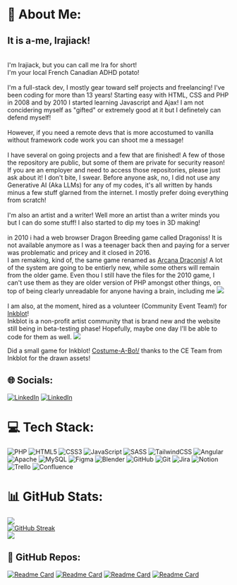 # 💫 About Me:
<h2> It is a-me, Irajiack! </h2> <br>I'm Irajiack, but you can call me Ira for short! <br>I'm your local French Canadian ADHD potato! <br><br>I'm a full-stack dev, I mostly gear toward self projects and freelancing! I've been coding for more than 13 years! Starting easy with HTML, CSS and PHP in 2008 and by 2010 I started learning Javascript and Ajax! I am not concidering myself as "gifted" or extremely good at it but I definetely can defend myself! <br><br>However, if you need a remote devs that is more accostumed to vanilla without framework code work you can shoot me a message! <br><br>I have several on going projects and a few that are finished! A few of those the repository are public, but some of them are private for security reason! If you are an employer and need to access those repositories, please just ask about it! I don't bite, I swear. Before anyone ask, no, I did not use any Generative AI (Aka LLMs) for any of my codes, it's all written by hands minus a few stuff glarned from the internet. I mostly prefer doing everything from scratch! <br><br>I'm also an artist and a writer! Well more an artist than a writer minds you but I can do some stuff! I also started to dip my toes in 3D making!<br><br>in 2010 i had a web browser Dragon Breeding game called Dragoniss! It is not available anymore as I was a teenager back then and paying for a server was problematic and pricey and it closed in 2016. <br>I am remaking, kind of, the same game renamed as <a href="https://arcanadraconis.ca/">Arcana Draconis</a>! A lot of the system are going to be entierly new, while some others will remain from the older game. Even thou I still have the files for the 2010 game, I can't use them as they are older version of PHP amongst other things, on top of being clearly unreadable for anyone having a brain, including me <img src="https://cdn.discordapp.com/emojis/1049110600145448980.webp?size=96&quality=lossless"><br><br>I am also, at the moment, hired as a volunteer (Community Event Team!) for <a href="https://inkblot.art" target="_blank">Inkblot</a>! <br>Inkblot is a non-profit artist community that is brand new and the website still being in beta-testing phase! Hopefully, maybe one day I'll be able to code for them as well. <img src="https://cdn.discordapp.com/emojis/1112828851417002024.webp?size=40&quality=lossless">

Did a small game for Inkblot! <a href="https://costume-a-bo.inkblot.art/">Costume-A-Bo!/</a> thanks to the CE Team from Inkblot for the drawn assets!

## 🌐 Socials:
[![LinkedIn](https://img.shields.io/badge/LinkedIn-%230077B5.svg?logo=linkedin&logoColor=white)](https://linkedin.com/in/camille-élisabeth-bleau-32992b238) 
[![LinkedIn](https://img.shields.io/badge/Bluesky-0285FF?logo=bluesky&logoColor=white)](https://bsky.app/profile/irajiack.bsky.social)

# 💻 Tech Stack:
![PHP](https://img.shields.io/badge/php-%23777BB4.svg?style=for-the-badge&logo=php&logoColor=white) ![HTML5](https://img.shields.io/badge/html5-%23E34F26.svg?style=for-the-badge&logo=html5&logoColor=white) ![CSS3](https://img.shields.io/badge/css3-%231572B6.svg?style=for-the-badge&logo=css3&logoColor=white) ![JavaScript](https://img.shields.io/badge/javascript-%23323330.svg?style=for-the-badge&logo=javascript&logoColor=%23F7DF1E) ![SASS](https://img.shields.io/badge/SASS-hotpink.svg?style=for-the-badge&logo=SASS&logoColor=white) ![TailwindCSS](https://img.shields.io/badge/tailwindcss-%2338B2AC.svg?style=for-the-badge&logo=tailwind-css&logoColor=white) ![Angular](https://img.shields.io/badge/angular-%23DD0031.svg?style=for-the-badge&logo=angular&logoColor=white) ![Apache](https://img.shields.io/badge/apache-%23D42029.svg?style=for-the-badge&logo=apache&logoColor=white) ![MySQL](https://img.shields.io/badge/mysql-4479A1.svg?style=for-the-badge&logo=mysql&logoColor=white) ![Figma](https://img.shields.io/badge/figma-%23F24E1E.svg?style=for-the-badge&logo=figma&logoColor=white) ![Blender](https://img.shields.io/badge/blender-%23F5792A.svg?style=for-the-badge&logo=blender&logoColor=white) ![GitHub](https://img.shields.io/badge/github-%23121011.svg?style=for-the-badge&logo=github&logoColor=white) ![Git](https://img.shields.io/badge/git-%23F05033.svg?style=for-the-badge&logo=git&logoColor=white) ![Jira](https://img.shields.io/badge/jira-%230A0FFF.svg?style=for-the-badge&logo=jira&logoColor=white) ![Notion](https://img.shields.io/badge/Notion-%23000000.svg?style=for-the-badge&logo=notion&logoColor=white) ![Trello](https://img.shields.io/badge/Trello-%23026AA7.svg?style=for-the-badge&logo=Trello&logoColor=white) ![Confluence](https://img.shields.io/badge/confluence-%23172BF4.svg?style=for-the-badge&logo=confluence&logoColor=white)

# 📊 GitHub Stats:
![](https://github-readme-stat-git-186505-camilel-elisabeth-bleaus-projects.vercel.app/api?username=Irajiack&theme=shadow_red&hide_border=false&include_all_commits=true&count_private=true)<br/>
[![GitHub Streak](https://github-readme-streak-stats-six-gamma.vercel.app?user=Irajiack&theme=shadow-red&mode=weekly)](https://git.io/streak-stats)<br/>
![](https://github-readme-stat-git-186505-camilel-elisabeth-bleaus-projects.vercel.app/api/wakatime?username=irajiack&theme=shadow_red)<br/>

## 🔭 GitHub Repos:

<a href="https://github.com/Irajiack/TP2_CamilleElisabethBleau_CarmenFerlatte">![Readme Card](https://github-readme-stat-git-186505-camilel-elisabeth-bleaus-projects.vercel.app/api/pin/?username=Irajiack&repo=TP2_CamilleElisabethBleau_CarmenFerlatte&theme=shadow_red)</a>
<a href="https://github.com/Irajiack/LaFortuna">![Readme Card](https://github-readme-stat-git-186505-camilel-elisabeth-bleaus-projects.vercel.app/api/pin/?username=Irajiack&repo=LaFortuna&theme=shadow_red)</a>
<a href="https://github.com/Irajiack/calspizza">![Readme Card](https://github-readme-stat-git-186505-camilel-elisabeth-bleaus-projects.vercel.app/api/pin/?username=Irajiack&repo=calspizza&theme=shadow_red)</a>
<a href="https://github.com/Irajiack/Costume-A-Bo">![Readme Card](https://github-readme-stat-git-186505-camilel-elisabeth-bleaus-projects.vercel.app/api/pin/?username=Irajiack&repo=Costume-A-Bo&theme=shadow_red)</a>
